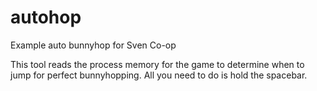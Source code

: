 # autohop
Example auto bunnyhop for Sven Co-op

This tool reads the process memory for the game to determine when to jump for perfect bunnyhopping. All you need to do is hold the spacebar.
